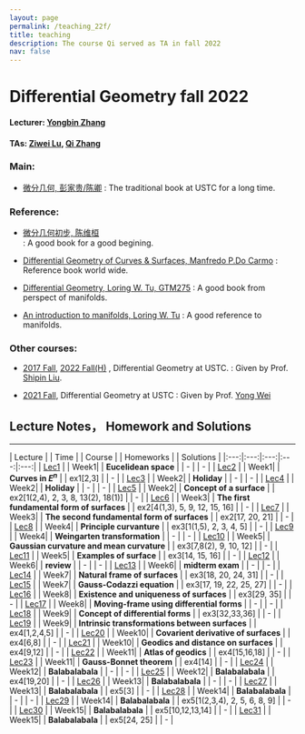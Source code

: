 ```yaml
---
layout: page
permalink: /teaching_22f/
title: teaching
description: The course Qi served as TA in fall 2022 
nav: false
---
```


# Differential Geometry fall 2022
#### Lecturer: [Yongbin Zhang](ybzhang@amss.ac.cn)
#### TAs: [Ziwei Lu](zabanya@mail.ustc.edu.cn), [Qi Zhang](bon-qi.github.io)
### Main: 
* [微分几何, 彭家贵/陈卿](https://book.douban.com/subject/1239802/) 
  : The traditional book at USTC for a long time.

### Reference:
* [微分几何初步, 陈维桓](https://book.douban.com/subject/1239802//)  
  : A good book for a good begining.
* [Differential Geometry of Curves & Surfaces, Manfredo P.Do Carmo](http://www2.ing.unipi.it/griff/files/dC.pdf) 
 : Reference book world wide.
* [Differential Geometry, Loring W. Tu, GTM275](http://www.math.nagoya-u.ac.jp/~richard/teaching/f2018/Tu_geometry.pdf)
 : A good book from perspect of manifolds.

* [An introduction to manifolds, Loring W. Tu](https://im0.p.lodz.pl/~kubarski/AnalizaIV/Wyklady/L-Tu-1441973990.pdf)
 : A good reference to manifolds.

### Other courses:
* [2017 Fall](http://staff.ustc.edu.cn/~spliu/Teach_RG2017.html), [2022 Fall(H)](http://staff.ustc.edu.cn/~spliu/Teaching.html) , Differential Geometry at USTC.
  : Given by Prof. [Shipin Liu](http://staff.ustc.edu.cn/~spliu/index.html).

* [2021 Fall](), Differential Geometry at USTC
  : Given by Prof. [Yong Wei](http://staff.ustc.edu.cn/~yongwei/)

## Lecture Notes， Homework and Solutions
---

| Lecture |  |    Time    |  |  Course  |  |  Homeworks  |  |    Solutions    |
|:---:|:---:|:---:|:---:|:---:| 
| [Lec1]() | | Week1| | **Eucelidean space** | |  -   | | - | 
| [Lec2]() | | Week1| | **Curves in $E^n$** | | ex1[2,3] | | - | 
| [Lec3]() | | Week2| | **Holiday** | | - | | - | 
| [Lec4]() | | Week2| | **Holiday** | | - | | - | 
| [Lec5]() | | Week2| | **Concept of a surface** | | ex2[1(2,4), 2, 3, 8, 13(2), 18(1)]  | | - | 
| [Lec6]() | | Week3| | **The first fundamental form of surfaces** | | ex2[4(1,3), 5, 9, 12, 15, 16] | | - | 
| [Lec7]() | | Week3| | **The second fundamental form of surfaces** | | ex2[17, 20, 21] | | - | 
| [Lec8]() | | Week4| | **Principle curvanture** | | ex3[1(1,5), 2, 3, 4, 5] | | - | 
| [Lec9]() | | Week4| | **Weingarten transformation** | | - | | - | 
| [Lec10]() | | Week5| | **Gaussian curvature and mean curvature** | | ex3[7,8(2), 9, 10, 12] | | - | 
| [Lec11]() | | Week5| | **Examples of surface** | | ex3[14, 15, 16] | | - | 
| [Lec12]() | | Week6| | **review** | | - | | - | 
| [Lec13]() | | Week6| | **midterm exam** | | - | | - | 
| [Lec14]() | | Week7| | **Natural frame of surfaces** | | ex3[18, 20, 24, 31] | | - | 
| [Lec15]() | | Week7| | **Gauss-Codazzi equation** | | ex3[17, 19, 22, 25, 27] | | - | 
| [Lec16]() | | Week8| | **Existence and uniqueness of surfaces** | | ex3[29, 35] | | - | 
| [Lec17]() | | Week8| | **Moving-frame using differential forms** | | - | | - | 
| [Lec18]() | | Week9| | **Concept of differential forms** | | ex3[32,33,36] | | - | 
| [Lec19]() | | Week9| | **Intrinsic transformations between surfaces** | | ex4[1,2,4,5] | | - | 
| [Lec20]() | | Week10| | **Covarient derivative of surfaces** | | ex4[6,8] | | - | 
| [Lec21]() | | Week10| | **Geodics and distance on surfaces** | | ex4[9,12] | | - | 
| [Lec22]() | | Week11| | **Atlas of geodics** | | ex4[15,16,18] | | - | 
| [Lec23]() | | Week11| | **Gauss-Bonnet theorem** | | ex4[14] | | - | 
| [Lec24]() | | Week12| | **Balabalabala** | | - | | - | 
| [Lec25]() | | Week12| | **Balabalabala** | | ex4[19,20] | | - | 
| [Lec26]() | | Week13| | **Balabalabala** | | - | | - | 
| [Lec27]() | | Week13| | **Balabalabala** | | ex5[3] | | - | 
| [Lec28]() | | Week14| | **Balabalabala** | | - | | - | 
| [Lec29]() | | Week14| | **Balabalabala** | | ex5[1(2,3,4), 2, 5, 6, 8, 9] | | - | 
| [Lec30]() | | Week15| | **Balabalabala** | | ex5[10,12,13,14] | | - | 
| [Lec31]() | | Week15| | **Balabalabala** | | ex5[24, 25] | | - | 


